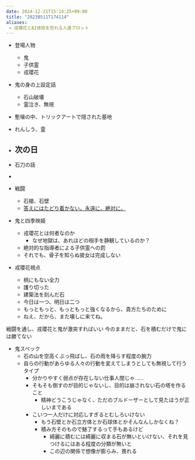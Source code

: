 ```yaml
---
date: 2024-12-21T15:14:25+09:00
title: "20230511T174114"
aliases:
 - 戎瓔花とAI技術を恐れる人達プロット
---
```


- 登場人物
    - 鬼
    - 子供霊
    - 戎瓔花


- 鬼の身の上設定話
    - 石山破壊
    - 霊泣き、無視
- 塹壕の中、トリックアートで隠された基地
- れんしう、霊
- 次の日
    - 
- 石刀の話
- 
- 戦闘
    - 石槍、石壁
    - [答えにはたどり着かない。永遠に、絶対に。](Blogger/答えにはたどり着かない。永遠に、絶対に。.md)
- 鬼と四季映姫
    - 戎瓔花とは何者なのか
        - なぜ地獄は、あれほどの相手を静観しているのか？
    - 絶対的な指導者による子供霊への罰
    - それでも、骨子を知らぬ彼女は完成しない
- 戎瓔花視点
    - 柄にもない全力
    - 護り切った
    - 建築法を刻んだ石
    - 今日は一つ、明日は二つ
    - もっともっと、もっともっと強くなるから、貴方たちのために
    - ねえ、だから、また壊しに来てね。

戦闘を通し、戎瓔花と鬼が激突すればいい
今のままだと、石を積むだけで鬼には勝てない
- 鬼スペック
    - 石の山を空高くぶっ飛ばし、石の雨を降らす程度の腕力
    - 自らの行動があらゆる人々の行動を変えてしまうとしても無視して行うタイプ
        - 分かりやすく弱点が存在しない仕事人間じゃ……
        - そもそも倒すのが目的じゃないし、目的は崩されない石の塔を作ること
            - 精神どうこうじゃなく、ただのブルドーザーとして見たほうが正しいまである
        - こいつ一人だけに対応しすぎるとむしろいけない
            - もう石壁とか石立方体とか石球体とかそんなんしかなくね？
            - 積み方そのもので魅了するって手もあるけど
                - 綺麗に積むには綺麗に収まる石が無いといけない、それを見つけるにはある程度の分類が無いと
                - この辺の関係で想像が膨らみ、畏れる